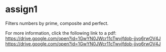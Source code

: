 # assign1
Filters numbers by prime, composite and perfect.

For more information, click the following link to a pdf: https://drive.google.com/open?id=1GwYN0JWcr11cTwvjfdob-jjvo6rwOV4J
 https://drive.google.com/open?id=1GwYN0JWcr11cTwvjfdob-jjvo6rwOV4J
